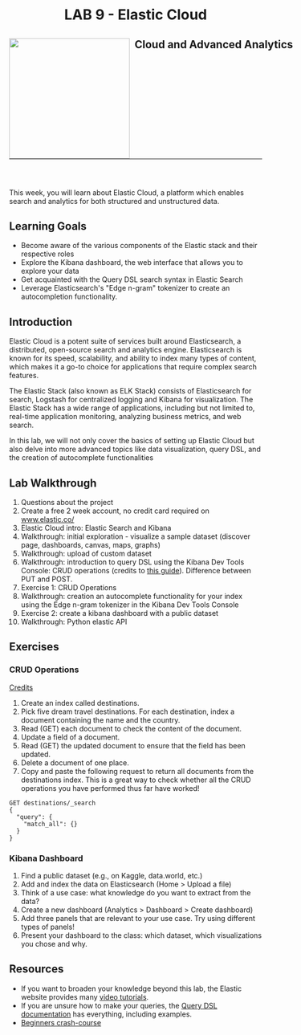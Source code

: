 <h1 align="center"> LAB 9 - Elastic Cloud</h1>
<div>
<td> 
<img src="https://upload.wikimedia.org/wikipedia/commons/thumb/2/2b/Logo_Universit%C3%A9_de_Lausanne.svg/2000px-Logo_Universit%C3%A9_de_Lausanne.svg.png" style="padding-right:10px;width:240px;float:left"/></td>
<h2 style="white-space: nowrap">Cloud and Advanced Analytics </h2></td>
<hr style="clear:both">
<p style="font-size:0.85em; margin:2px; text-align:justify">
<br>
<br>
</div>

This week, you will learn about Elastic Cloud, a platform which enables search and analytics for both structured and unstructured data.


## Learning Goals
* Become aware of the various components of the Elastic stack and their respective roles
* Explore the Kibana dashboard, the web interface that allows you to explore your data
* Get acquainted with the Query DSL search syntax in Elastic Search
* Leverage Elasticsearch's "Edge n-gram" tokenizer to create an autocompletion functionality.

## Introduction
Elastic Cloud is a potent suite of services built around Elasticsearch, a distributed, open-source search and analytics engine. Elasticsearch is known for its speed, scalability, and ability to index many types of content, which makes it a go-to choice for applications that require complex search features.

The Elastic Stack (also known as ELK Stack) consists of Elasticsearch for search, Logstash for centralized logging and Kibana for visualization. The Elastic Stack has a wide range of applications, including but not limited to, real-time application monitoring, analyzing business metrics, and web search.

In this lab, we will not only cover the basics of setting up Elastic Cloud but also delve into more advanced topics like data visualization, query DSL, and the creation of autocomplete functionalities


## Lab Walkthrough
1. Questions about the project
2. Create a free 2 week account, no credit card required on www.elastic.co/
3. Elastic Cloud intro: Elastic Search and Kibana
4. Walkthrough: initial exploration - visualize a sample dataset (discover page, dashboards, canvas, maps, graphs)
5. Walkthrough: upload of custom dataset
6. Walkthrough: introduction to query DSL using the Kibana Dev Tools Console: CRUD operations (credits to [this guide](https://github.com/LisaHJung/Part-1-Intro-to-Elasticsearch-and-Kibana)). Difference between PUT and POST.
7. Exercise 1: CRUD Operations
8. Walkthrough: creation an autocomplete functionality for your index using the Edge n-gram tokenizer in the Kibana Dev Tools Console
9. Exercise 2: create a kibana dashboard with a public dataset
10. Walkthrough: Python elastic API


## Exercises

### CRUD Operations 
[Credits](https://github.com/LisaHJung/Part-1-Intro-to-Elasticsearch-and-Kibana)

1. Create an index called destinations.
2. Pick five dream travel destinations. For each destination, index a document containing the name and the country.
3. Read (GET) each document to check the content of the document.
4. Update a field of a document.
5. Read (GET) the updated document to ensure that the field has been updated.
6. Delete a document of one place.
7. Copy and paste the following request to return all documents from the destinations index. This is a great way to check whether all the CRUD operations you have performed thus far have worked!

```
GET destinations/_search
{
  "query": {
    "match_all": {}
  }
}
```

### Kibana Dashboard
1. Find a public dataset (e.g., on Kaggle, data.world, etc.)
2. Add and index the data on Elasticsearch (Home > Upload a file)
3. Think of a use case: what knowledge do you want to extract from the data?
4. Create a new dashboard (Analytics > Dashboard > Create dashboard)
5. Add three panels that are relevant to your use case. Try using different types of panels!
6. Present your dashboard to the class: which dataset, which visualizations you chose and why.


## Resources
- If you want to broaden your knowledge beyond this lab, the Elastic website provides many [video tutorials](https://www.elastic.co/videos/).
- If you are unsure how to make your queries, the [Query DSL documentation](https://www.elastic.co/guide/en/elasticsearch/reference/current/query-dsl.html) has everything, including examples.
- [Beginners crash-course](https://github.com/LisaHJung/Part-1-Intro-to-Elasticsearch-and-Kibana)
